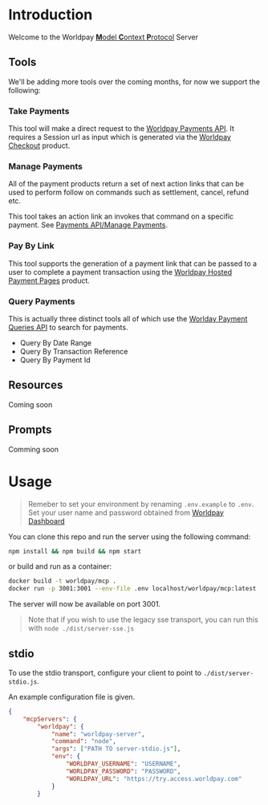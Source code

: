 # Introduction

Welcome to the Worldpay [**M**odel **C**ontext **P**rotocol](https://modelcontextprotocol.io/) Server

## Tools

We'll be adding more tools over the coming months, for now we support the following:

### Take Payments

This tool will make a direct request to the [Worldpay Payments API](https://developer.worldpay.com/products/access/payments/card-payment).
It requires a Session url as input which is generated via the [Worldpay Checkout](https://developer.worldpay.com/products/access/checkout/web/card-only) product.

### Manage Payments

All of the payment products return a set of next action links that can be used to perform follow on commands such as settlement, cancel, refund etc.

This tool takes an action link an invokes that command on a specific payment. See [Payments API/Manage Payments](https://developer.worldpay.com/products/access/payments/openapi/manage-payments).

### Pay By Link

This tool supports the generation of a payment link that can be passed to a user to complete a payment transaction using the [Worldpay Hosted Payment Pages](https://developer.worldpay.com/products/access/hosted-payment-pages) product.

### Query Payments

This is actually three distinct tools all of which use the [Worlday Payment Queries API](https://developer.worldpay.com/products/access/payment-queries) to search for payments.

* Query By Date Range
* Query By Transaction Reference
* Query By Payment Id

## Resources
Coming soon

## Prompts
Comming soon

# Usage

>Remeber to set your environment by renaming ```.env.example``` to ```.env```. Set your user name and password obtained from [Worldpay Dashboard](https://dashboard.worldpay.com/)

You can clone this repo and run the server using the following command:

```bash
npm install && npm build && npm start
```

or build and run as a container:

```bash
docker build -t worldpay/mcp .  
docker run -p 3001:3001 --env-file .env localhost/worldpay/mcp:latest
```

The server will now be available on port 3001.

>Note that if you wish to use the legacy sse transport, you can run this with ```node ./dist/server-sse.js```

## stdio

To use the stdio transport, configure your client to point to ```./dist/server-stdio.js```.

An example configuration file is given.

```json
{
    "mcpServers": {
        "worldpay": {
            "name": "worldpay-server",
            "command": "node",
            "args": ["PATH TO server-stdio.js"],
            "env": {
                "WORLDPAY_USERNAME": "USERNAME",
                "WORLDPAY_PASSWORD": "PASSWORD",
                "WORLDPAY_URL": "https://try.access.worldpay.com"
            }
        }
```

